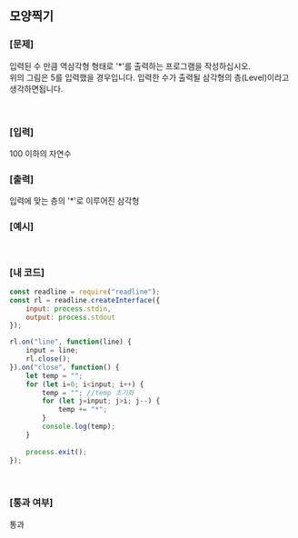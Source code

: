 ## 모양찍기

### [문제]

입력된 수 만큼 역삼각형 형태로 '*'를 출력하는 프로그램을 작성하십시오.  
위의 그림은 5를 입력했을 경우입니다. 입력한 수가 출력될 삼각형의 층(Level)이라고 생각하면됩니다.

<br/>

### [입력]
100 이하의 자연수
<br/>

### [출력]
입력에 맞는 층의 '*'로 이루어진 삼각형 
<br/>

### [예시]

<br/>

### [내 코드]
```javascript
const readline = require("readline");
const rl = readline.createInterface({
	input: process.stdin,
	output: process.stdout
});

rl.on("line", function(line) {
	input = line;
	rl.close();
}).on("close", function() {
	let temp = "";
	for (let i=0; i<input; i++) {
		temp = ""; //temp 초기화
		for (let j=input; j>i; j--) {
			temp += "*";
		}
		console.log(temp);
	}
	
	process.exit();
});
```
<br/>

### [통과 여부]
통과
